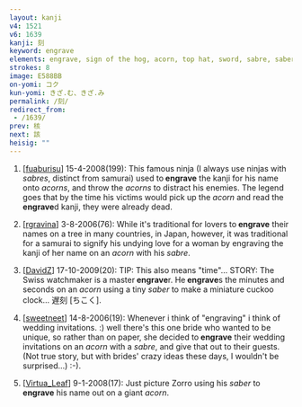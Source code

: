 ```yaml
---
layout: kanji
v4: 1521
v6: 1639
kanji: 刻
keyword: engrave
elements: engrave, sign of the hog, acorn, top hat, sword, sabre, saber
strokes: 8
image: E588BB
on-yomi: コク
kun-yomi: きざ.む、きざ.み
permalink: /刻/
redirect_from:
 - /1639/
prev: 核
next: 該
heisig: ""
---
```


1) [<a href="http://kanji.koohii.com/profile/fuaburisu">fuaburisu</a>] 15-4-2008(199): This famous ninja (I always use ninjas with <em>sabres</em>, distinct from samurai) used to<strong> engrave</strong> the kanji for his name onto <em>acorns</em>, and throw the <em>acorns</em> to distract his enemies. The legend goes that by the time his victims would pick up the <em>acorn</em> and read the<strong> engrave</strong>d kanji, they were already dead.

2) [<a href="http://kanji.koohii.com/profile/rgravina">rgravina</a>] 3-8-2006(76): While it&#039;s traditional for lovers to<strong> engrave</strong> their names on a tree in many countries, in Japan, however, it was traditional for a samurai to signify his undying love for a woman by engraving the kanji of her name on an <em>acorn</em> with his <em>sabre</em>.

3) [<a href="http://kanji.koohii.com/profile/DavidZ">DavidZ</a>] 17-10-2009(20): TIP: This also means &quot;time&quot;... STORY: The Swiss watchmaker is a master<strong> engrave</strong>r. He<strong> engrave</strong>s the minutes and seconds on an <em>acorn</em> using a tiny <em>saber</em> to make a miniature cuckoo clock... 遅刻 [ちこく].

4) [<a href="http://kanji.koohii.com/profile/sweetneet">sweetneet</a>] 14-8-2006(19): Whenever i think of &quot;engraving&quot; i think of wedding invitations. :) well there&#039;s this one bride who wanted to be unique, so rather than on paper, she decided to<strong> engrave</strong> their wedding invitations on an <em>acorn</em> with a <em>sabre</em>, and give that out to their guests. (Not true story, but with brides&#039; crazy ideas these days, I wouldn&#039;t be surprised...) :-).

5) [<a href="http://kanji.koohii.com/profile/Virtua_Leaf">Virtua_Leaf</a>] 9-1-2008(17): Just picture Zorro using his <em>saber</em> to<strong> engrave</strong> his name out on a giant <em>acorn</em>.

